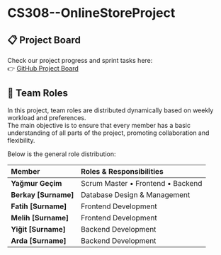 # CS308--OnlineStoreProject
## 📋 Project Board
Check our project progress and sprint tasks here:  
👉 [GitHub Project Board](https://github.com/yagmurgcm/CS308--OnlineStoreProject/projects?query=is%3Aopen)

## 👥 Team Roles

In this project, team roles are distributed dynamically based on weekly workload and preferences.  
The main objective is to ensure that every member has a basic understanding of all parts of the project, promoting collaboration and flexibility.

Below is the general role distribution:

| Member | Roles & Responsibilities |
|:--------|:--------------------------|
| **Yağmur Geçim** | Scrum Master • Frontend • Backend |
| **Berkay [Surname]** | Database Design & Management |
| **Fatih [Surname]** | Frontend Development |
| **Melih [Surname]** | Frontend Development |
| **Yiğit [Surname]** | Backend Development |
| **Arda [Surname]** | Backend Development |

